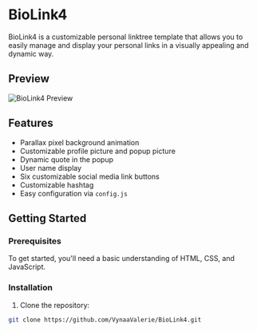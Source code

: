 # BioLink4

BioLink4 is a customizable personal linktree template that allows you to easily manage and display your personal links in a visually appealing and dynamic way.

## Preview
![BioLink4 Preview](https://telegra.ph/file/31053ecaeb2cd48119078.jpg)

## Features

- Parallax pixel background animation
- Customizable profile picture and popup picture
- Dynamic quote in the popup
- User name display
- Six customizable social media link buttons
- Customizable hashtag
- Easy configuration via `config.js`

## Getting Started

### Prerequisites

To get started, you'll need a basic understanding of HTML, CSS, and JavaScript.

### Installation

1. Clone the repository:

```bash
git clone https://github.com/VynaaValerie/BioLink4.git
